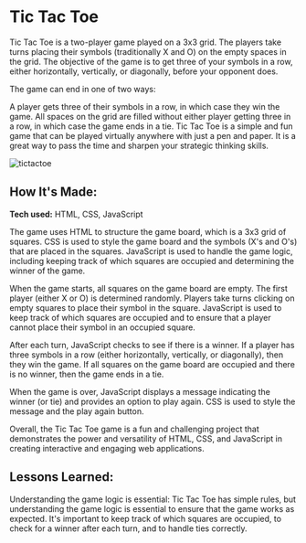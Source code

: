 # Tic Tac Toe
Tic Tac Toe is a two-player game played on a 3x3 grid. The players take turns placing their symbols (traditionally X and O) on the empty spaces in the grid. The objective of the game is to get three of your symbols in a row, either horizontally, vertically, or diagonally, before your opponent does.

The game can end in one of two ways:

A player gets three of their symbols in a row, in which case they win the game.
All spaces on the grid are filled without either player getting three in a row, in which case the game ends in a tie.
Tic Tac Toe is a simple and fun game that can be played virtually anywhere with just a pen and paper. It is a great way to pass the time and sharpen your strategic thinking skills.
<!-- **Link to project:** http://recruiters-love-seeing-live-demos.com/ -->

![tictactoe](https://github.com/carminalamit/hotel-reservation-system/assets/95231683/272234a2-1abc-4265-9ad7-261311a69781)


## How It's Made:

**Tech used:** HTML, CSS, JavaScript

The game uses HTML to structure the game board, which is a 3x3 grid of squares. CSS is used to style the game board and the symbols (X's and O's) that are placed in the squares. JavaScript is used to handle the game logic, including keeping track of which squares are occupied and determining the winner of the game.

When the game starts, all squares on the game board are empty. The first player (either X or O) is determined randomly. Players take turns clicking on empty squares to place their symbol in the square. JavaScript is used to keep track of which squares are occupied and to ensure that a player cannot place their symbol in an occupied square.

After each turn, JavaScript checks to see if there is a winner. If a player has three symbols in a row (either horizontally, vertically, or diagonally), then they win the game. If all squares on the game board are occupied and there is no winner, then the game ends in a tie.

When the game is over, JavaScript displays a message indicating the winner (or tie) and provides an option to play again. CSS is used to style the message and the play again button.

Overall, the Tic Tac Toe game is a fun and challenging project that demonstrates the power and versatility of HTML, CSS, and JavaScript in creating interactive and engaging web applications.


<!-- ## Optimizations
*(optional)*

You don't have to include this section but interviewers *love* that you can not only deliver a final product that looks great but also functions efficiently. Did you write something then refactor it later and the result was 5x faster than the original implementation? Did you cache your assets? Things that you write in this section are **GREAT** to bring up in interviews and you can use this section as reference when studying for technical interviews! -->

## Lessons Learned:
Understanding the game logic is essential: Tic Tac Toe has simple rules, but understanding the game logic is essential to ensure that the game works as expected. It's important to keep track of which squares are occupied, to check for a winner after each turn, and to handle ties correctly.
